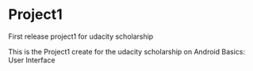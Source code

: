 # Project1
First release project1 for udacity scholarship

This is the Project1 create for the udacity scholarship on Android Basics: User Interface
